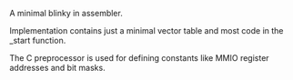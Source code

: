 
A minimal blinky in assembler. 

Implementation contains just a minimal vector table and most code in the _start function.

The C preprocessor is used for defining constants like MMIO register addresses and bit masks.